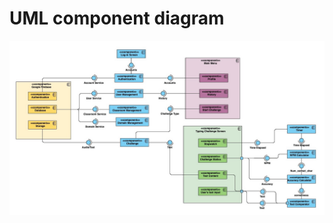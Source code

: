 # UML component diagram

![UML_Component_Diagram.vpd__2_](uploads/fe397d80b70d8d1682abe636848f72d7/UML_Component_Diagram.vpd__2_.jpg)